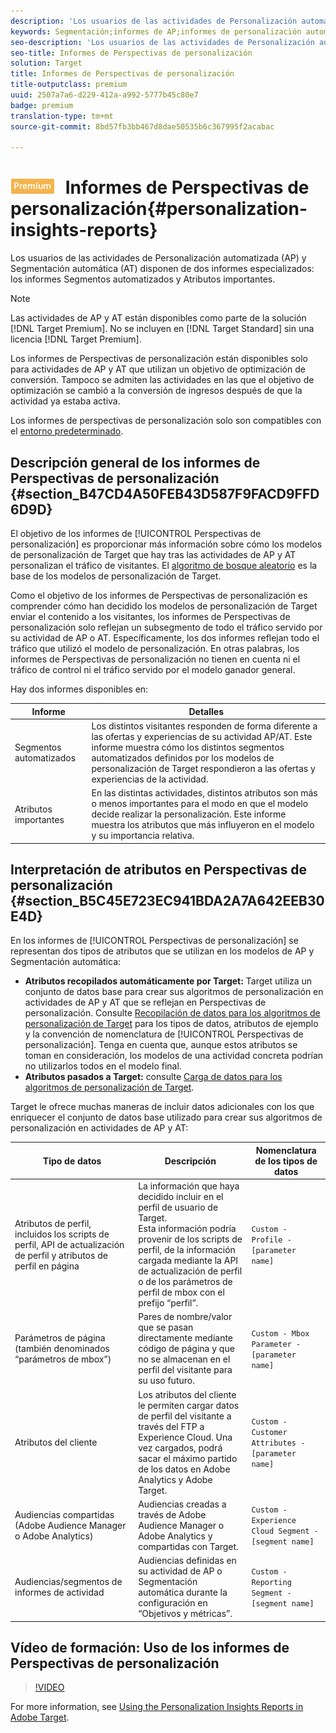 ```yaml
---
description: 'Los usuarios de las actividades de Personalización automatizada (AP) y Segmentación automática (AT) disponen de dos informes especializados: los informes Segmentación automática y Atributos importantes.'
keywords: Segmentación;informes de AP;informes de personalización automatizada;segmentación automática;informe de segmentación automática;informes de segmentación automática;personalización;perspectivas;segmentos automatizados;faq;preguntas más frecuentes;atributos importantes
seo-description: 'Los usuarios de las actividades de Personalización automatizada (AP) y Segmentación automática (AT) disponen de dos informes especializados: los informes Segmentación automática y Atributos importantes.'
seo-title: Informes de Perspectivas de personalización
solution: Target
title: Informes de Perspectivas de personalización
title-outputclass: premium
uuid: 2507a7a6-d229-412a-a992-5777b45c80e7
badge: premium
translation-type: tm+mt
source-git-commit: 8bd57fb3bb467d8dae50535b6c367995f2acabac

---
```



# ![PREMIUM](/help/assets/premium.png) Informes de Perspectivas de personalización{#personalization-insights-reports}

Los usuarios de las actividades de Personalización automatizada (AP) y Segmentación automática (AT) disponen de dos informes especializados: los informes Segmentos automatizados y Atributos importantes.

>[!NOTE]
>
>Las actividades de AP y AT están disponibles como parte de la solución [!DNL Target Premium]. No se incluyen en [!DNL Target Standard] sin una licencia [!DNL Target Premium].
>
>Los informes de Perspectivas de personalización están disponibles solo para actividades de AP y AT que utilizan un objetivo de optimización de conversión. Tampoco se admiten las actividades en las que el objetivo de optimización se cambió a la conversión de ingresos después de que la actividad ya estaba activa.
>
>Los informes de perspectivas de personalización solo son compatibles con el [entorno predeterminado](../../administrating-target/hosts.md).

## Descripción general de los informes de Perspectivas de personalización {#section_B47CD4A50FEB43D587F9FACD9FFD6D9D}

El objetivo de los informes de [!UICONTROL Perspectivas de personalización] es proporcionar más información sobre cómo los modelos de personalización de Target que hay tras las actividades de AP y AT personalizan el tráfico de visitantes. El [algoritmo de bosque aleatorio](/help/c-activities/t-automated-personalization/algo-random-forest.md) es la base de los modelos de personalización de Target.

Como el objetivo de los informes de Perspectivas de personalización es comprender cómo han decidido los modelos de personalización de Target enviar el contenido a los visitantes, los informes de Perspectivas de personalización solo reflejan un subsegmento de todo el tráfico servido por su actividad de AP o AT. Específicamente, los dos informes reflejan todo el tráfico que utilizó el modelo de personalización. En otras palabras, los informes de Perspectivas de personalización no tienen en cuenta ni el tráfico de control ni el tráfico servido por el modelo ganador general.

Hay dos informes disponibles en:

| Informe | Detalles |
|--- |--- |
| Segmentos automatizados | Los distintos visitantes responden de forma diferente a las ofertas y experiencias de su actividad AP/AT. Este informe muestra cómo los distintos segmentos automatizados definidos por los modelos de personalización de Target respondieron a las ofertas y experiencias de la actividad. |
| Atributos importantes | En las distintas actividades, distintos atributos son más o menos importantes para el modo en que el modelo decide realizar la personalización. Este informe muestra los atributos que más influyeron en el modelo y su importancia relativa. |

## Interpretación de atributos en Perspectivas de personalización {#section_B5C45E723EC941BDA2A7A642EEB30E4D}

En los informes de [!UICONTROL Perspectivas de personalización] se representan dos tipos de atributos que se utilizan en los modelos de AP y Segmentación automática:

* **Atributos recopilados automáticamente por Target:** Target utiliza un conjunto de datos base para crear sus algoritmos de personalización en actividades de AP y AT que se reflejan en Perspectivas de personalización. Consulte [Recopilación de datos para los algoritmos de personalización de Target](../../c-activities/t-automated-personalization/ap-data.md#reference_255BD3DE7AD04DC9B766E0BC78961058) para los tipos de datos, atributos de ejemplo y la convención de nomenclatura de [!UICONTROL Perspectivas de personalización]. Tenga en cuenta que, aunque estos atributos se toman en consideración, los modelos de una actividad concreta podrían no utilizarlos todos en el modelo final.
* **Atributos pasados a Target:** consulte  [Carga de datos para los algoritmos de personalización de Target](../../c-activities/t-automated-personalization/uploading-data-for-the-target-personalization-algorithms.md#concept_85EA505B37E54514A1C8AB91553FEED6).

Target le ofrece muchas maneras de incluir datos adicionales con los que enriquecer el conjunto de datos base utilizado para crear sus algoritmos de personalización en actividades de AP y AT:

| Tipo de datos | Descripción | Nomenclatura de los tipos de datos |
|--- |--- |--- |
| Atributos de perfil, incluidos los scripts de perfil, API de actualización de perfil y atributos de perfil en página | La información que haya decidido incluir en el perfil de usuario de Target.<br>Esta información podría provenir de los scripts de perfil, de la información cargada mediante la API de actualización de perfil o de los parámetros de perfil de mbox con el prefijo “perfil”. | `Custom - Profile - [parameter name]` |
| Parámetros de página (también denominados “parámetros de mbox”) | Pares de nombre/valor que se pasan directamente mediante código de página y que no se almacenan en el perfil del visitante para su uso futuro. | `Custom - Mbox Parameter - [parameter name]` |
| Atributos del cliente | Los atributos del cliente le permiten cargar datos de perfil del visitante a través del FTP a Experience Cloud. Una vez cargados, podrá sacar el máximo partido de los datos en Adobe Analytics y Adobe Target. | `Custom - Customer Attributes - [parameter name]` |
| Audiencias compartidas (Adobe Audience Manager o Adobe Analytics) | Audiencias creadas a través de Adobe Audience Manager o Adobe Analytics y compartidas con Target. | `Custom - Experience Cloud Segment - [segment name]` |
| Audiencias/segmentos de informes de actividad | Audiencias definidas en su actividad de AP o Segmentación automática durante la configuración en “Objetivos y métricas”. | `Custom - Reporting Segment - [segment name]` |

## Vídeo de formación: Uso de los informes de Perspectivas de personalización

>[!VIDEO](https://video.tv.adobe.com/v/25601/?captions=spa)

For more information, see [Using the Personalization Insights Reports in Adobe Target](https://helpx.adobe.com/target/kt/using/personalization-insights-report-feature-video-use.html).
